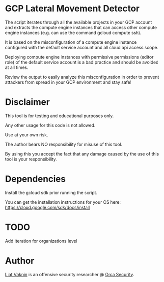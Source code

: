 # GCP Lateral Movement Detector 

The script iterates through all the available projects in your GCP account and extracts the compute engine instances that can access other compute engine instances (e.g. can use the command gcloud compute ssh).

It is based on the misconfiguration of a compute engine instance configured with the default service account and all cloud api access scope.

Deploying compute engine instances with permissive permissions (editor role) of the default service account is a bad practice and should be avoided at all times.

Review the output to easily analyze this misconfiguration in order to prevent attackers from spread in your GCP environment and stay safe!

# Disclaimer
This tool is for testing and educational purposes only. 

Any other usage for this code is not allowed. 

Use at your own risk.

The author bears NO responsibility for misuse of this tool.

By using this you accept the fact that any damage caused by the use of this tool is your responsibility.

# Dependencies
Install the gcloud sdk prior running the script.

You can get the installation instructions for your OS here:
https://cloud.google.com/sdk/docs/install

# TODO
Add iteration for organizations level

# Author
<a href="https://twitter.com/ellicho007">Liat Vaknin</a> is an offensive security researcher @ <a href="https://twitter.com/orcasec?s=11">Orca Security</a>.
